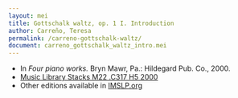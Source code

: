 ```yaml
---
layout: mei
title: Gottschalk waltz, op. 1 I. Introduction
author: Carreño, Teresa
permalink: /carreno-gottschalk-waltz/
document: carreno_gottschalk_waltz_intro.mei
---
```


- In *Four piano works.* Bryn Mawr, Pa.: Hildegard Pub. Co., 2000.
- <a href="https://tufts-primo.hosted.exlibrisgroup.com/primo-explore/fulldisplay?docid=01TUN_ALMA21107559280003851&context=L&vid=01TUN&lang=en_US&search_scope=EVERYTHING&adaptor=Local%20Search%20Engine&tab=everything&query=any,contains,teresa%20carreno%20four%20piano%20works&offset=0" target="_blank">Music Library Stacks M22 .C317 H5 2000</a>
- Other editions available in <a href="http://ks4.imslp.info/files/imglnks/usimg/d/d5/IMSLP364818-PMLP23855-Carreno_-_Gottschalck_Waltz.pdf" target="_blank">IMSLP.org</a>
